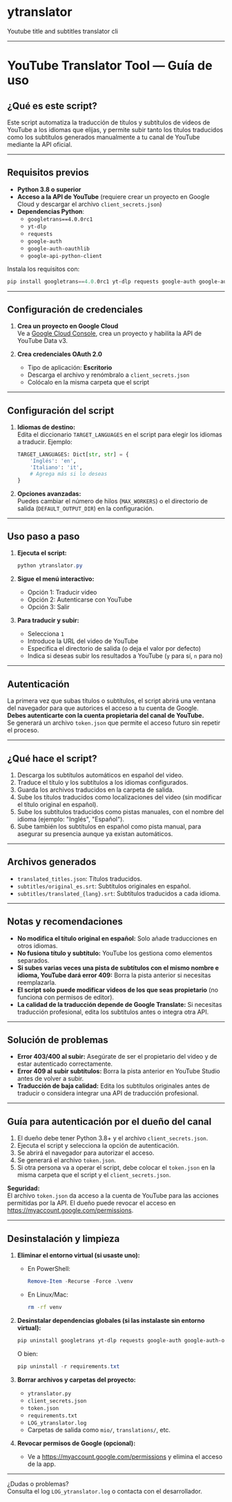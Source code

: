# ytranslator
Youtube title and subtitles translator cli

---

# YouTube Translator Tool — Guía de uso

## ¿Qué es este script?

Este script automatiza la traducción de títulos y subtítulos de videos de YouTube a los idiomas que elijas, y permite subir tanto los títulos traducidos como los subtítulos generados manualmente a tu canal de YouTube mediante la API oficial.

---

## Requisitos previos

- **Python 3.8 o superior**
- **Acceso a la API de YouTube** (requiere crear un proyecto en Google Cloud y descargar el archivo `client_secrets.json`)
- **Dependencias Python**:
  - `googletrans==4.0.0rc1`
  - `yt-dlp`
  - `requests`
  - `google-auth`
  - `google-auth-oauthlib`
  - `google-api-python-client`

Instala los requisitos con:

```powershell
pip install googletrans==4.0.0rc1 yt-dlp requests google-auth google-auth-oauthlib google-api-python-client
```

---

## Configuración de credenciales

1. **Crea un proyecto en Google Cloud**  
   Ve a [Google Cloud Console](https://console.cloud.google.com/), crea un proyecto y habilita la API de YouTube Data v3.

2. **Crea credenciales OAuth 2.0**  
   - Tipo de aplicación: **Escritorio**
   - Descarga el archivo y renómbralo a `client_secrets.json`
   - Colócalo en la misma carpeta que el script

---

## Configuración del script

1. **Idiomas de destino:**  
   Edita el diccionario `TARGET_LANGUAGES` en el script para elegir los idiomas a traducir. Ejemplo:

   ```python
   TARGET_LANGUAGES: Dict[str, str] = {
       'Inglés': 'en',
       'Italiano': 'it',
       # Agrega más si lo deseas
   }
   ```

2. **Opciones avanzadas:**  
   Puedes cambiar el número de hilos (`MAX_WORKERS`) o el directorio de salida (`DEFAULT_OUTPUT_DIR`) en la configuración.

---

## Uso paso a paso

1. **Ejecuta el script:**

   ```powershell
   python ytranslator.py
   ```

2. **Sigue el menú interactivo:**
   - Opción 1: Traducir video
   - Opción 2: Autenticarse con YouTube
   - Opción 3: Salir

3. **Para traducir y subir:**
   - Selecciona `1`
   - Introduce la URL del video de YouTube
   - Especifica el directorio de salida (o deja el valor por defecto)
   - Indica si deseas subir los resultados a YouTube (`y` para sí, `n` para no)

---

## Autenticación

La primera vez que subas títulos o subtítulos, el script abrirá una ventana del navegador para que autorices el acceso a tu cuenta de Google.  
**Debes autenticarte con la cuenta propietaria del canal de YouTube.**  
Se generará un archivo `token.json` que permite el acceso futuro sin repetir el proceso.

---

## ¿Qué hace el script?

1. Descarga los subtítulos automáticos en español del video.
2. Traduce el título y los subtítulos a los idiomas configurados.
3. Guarda los archivos traducidos en la carpeta de salida.
4. Sube los títulos traducidos como localizaciones del video (sin modificar el título original en español).
5. Sube los subtítulos traducidos como pistas manuales, con el nombre del idioma (ejemplo: "Inglés", "Español").
6. Sube también los subtítulos en español como pista manual, para asegurar su presencia aunque ya existan automáticos.

---

## Archivos generados

- `translated_titles.json`: Títulos traducidos.
- `subtitles/original_es.srt`: Subtítulos originales en español.
- `subtitles/translated_{lang}.srt`: Subtítulos traducidos a cada idioma.

---

## Notas y recomendaciones

- **No modifica el título original en español:** Solo añade traducciones en otros idiomas.
- **No fusiona título y subtítulo:** YouTube los gestiona como elementos separados.
- **Si subes varias veces una pista de subtítulos con el mismo nombre e idioma, YouTube dará error 409:** Borra la pista anterior si necesitas reemplazarla.
- **El script solo puede modificar videos de los que seas propietario** (no funciona con permisos de editor).
- **La calidad de la traducción depende de Google Translate:** Si necesitas traducción profesional, edita los subtítulos antes o integra otra API.

---

## Solución de problemas

- **Error 403/400 al subir:** Asegúrate de ser el propietario del video y de estar autenticado correctamente.
- **Error 409 al subir subtítulos:** Borra la pista anterior en YouTube Studio antes de volver a subir.
- **Traducción de baja calidad:** Edita los subtítulos originales antes de traducir o considera integrar una API de traducción profesional.

---

## Guía para autenticación por el dueño del canal

1. El dueño debe tener Python 3.8+ y el archivo `client_secrets.json`.
2. Ejecuta el script y selecciona la opción de autenticación.
3. Se abrirá el navegador para autorizar el acceso.
4. Se generará el archivo `token.json`.
5. Si otra persona va a operar el script, debe colocar el `token.json` en la misma carpeta que el script y el `client_secrets.json`.

**Seguridad:**  
El archivo `token.json` da acceso a la cuenta de YouTube para las acciones permitidas por la API. El dueño puede revocar el acceso en https://myaccount.google.com/permissions.

---

## Desinstalación y limpieza

1. **Eliminar el entorno virtual (si usaste uno):**
   - En PowerShell:
     ```powershell
     Remove-Item -Recurse -Force .\venv
     ```
   - En Linux/Mac:
     ```bash
     rm -rf venv
     ```

2. **Desinstalar dependencias globales (si las instalaste sin entorno virtual):**
   ```powershell
   pip uninstall googletrans yt-dlp requests google-auth google-auth-oauthlib google-api-python-client
   ```
   O bien:
   ```powershell
   pip uninstall -r requirements.txt
   ```

3. **Borrar archivos y carpetas del proyecto:**
   - `ytranslator.py`
   - `client_secrets.json`
   - `token.json`
   - `requirements.txt`
   - `LOG_ytranslator.log`
   - Carpetas de salida como `mio/`, `translations/`, etc.

4. **Revocar permisos de Google (opcional):**
   - Ve a https://myaccount.google.com/permissions y elimina el acceso de la app.

---

¿Dudas o problemas?  
Consulta el log `LOG_ytranslator.log` o contacta con el desarrollador.
